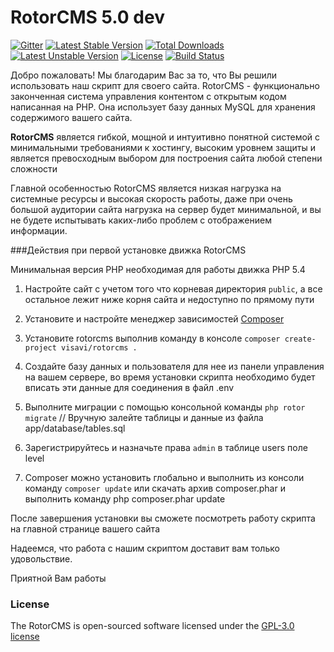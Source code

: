 RotorCMS 5.0 dev
=========

[![Gitter](https://badges.gitter.im/Join%20Chat.svg)](https://gitter.im/visavi/rotorcms?utm_source=badge&utm_medium=badge&utm_campaign=pr-badge&utm_content=badge)
[![Latest Stable Version](https://poser.pugx.org/visavi/rotorcms/v/stable)](https://packagist.org/packages/visavi/rotorcms)
[![Total Downloads](https://poser.pugx.org/visavi/rotorcms/downloads)](https://packagist.org/packages/visavi/rotorcms)
[![Latest Unstable Version](https://poser.pugx.org/visavi/rotorcms/v/unstable)](https://packagist.org/packages/visavi/rotorcms)
[![License](https://poser.pugx.org/visavi/rotorcms/license)](https://packagist.org/packages/visavi/rotorcms)
[![Build Status](https://travis-ci.org/visavi/rotorcms.svg)](https://travis-ci.org/visavi/rotorcms)

Добро пожаловать!
Мы благодарим Вас за то, что Вы решили использовать наш скрипт для своего сайта. RotorCMS - функционально законченная система управления контентом с открытым кодом написанная на PHP. Она использует базу данных MySQL для хранения содержимого вашего сайта.

**RotorCMS** является гибкой, мощной и интуитивно понятной системой с минимальными требованиями к хостингу, высоким уровнем защиты и является превосходным выбором для построения сайта любой степени сложности

Главной особенностью RotorCMS является низкая нагрузка на системные ресурсы и высокая скорость работы, даже при очень большой аудитории сайта нагрузка на сервер будет минимальной, и вы не будете испытывать каких-либо проблем с отображением информации.

###Действия при первой установке движка RotorCMS

Минимальная версия PHP необходимая для работы движка PHP 5.4

1. Настройте сайт с учетом того что корневая директория `public`, а все остальное лежит ниже корня сайта и недоступно по прямому пути

2. Установите и настройте менеджер зависимостей [Composer](https://getcomposer.org/)

3. Установите rotorcms выполнив команду в консоле `composer create-project visavi/rotorcms .`

4. Создайте базу данных и пользователя для нее из панели управления на вашем сервере, во время установки скрипта необходимо будет вписать эти данные для соединения в файл .env

5. Выполните миграции с помощью консольной команды `php rotor migrate` // Вручную залейте таблицы и данные из файла app/database/tables.sql

6. Зарегистрируйтесь и назначьте права `admin` в таблице users поле level

7. Composer можно установить глобально и выполнить из консоли команду `composer update` или скачать архив composer.phar и выполнить команду php composer.phar update

После завершения установки вы сможете посмотреть работу скрипта на главной странице вашего сайта

Надеемся, что работа с нашим скриптом доставит вам только удовольствие.

Приятной Вам работы

### License

The RotorCMS is open-sourced software licensed under the [GPL-3.0 license](http://opensource.org/licenses/GPL-3.0)
